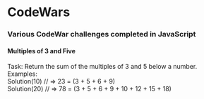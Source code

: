 # CodeWars

### Various CodeWar challenges completed in JavaScript

#### Multiples of 3 and Five 

Task: Return the sum of the multiples of 3 and 5 below a number.    
Examples:   
Solution(10) // => 23 = (3 + 5 + 6 + 9)   
Solution(20) // => 78 = (3 + 5 + 6 + 9 + 10 + 12 + 15 + 18)

